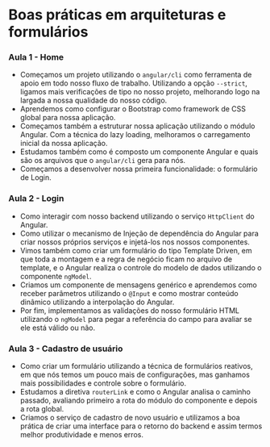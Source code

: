 # Boas práticas em arquiteturas e formulários

### Aula 1 - Home

- Começamos um projeto utilizando o `angular/cli` como ferramenta de apoio em todo nosso fluxo de trabalho. Utilizando a opção `--strict`, ligamos mais verificações de tipo no nosso projeto, melhorando logo na largada a nossa qualidade do nosso código.
- Aprendemos como configurar o Bootstrap como framework de CSS global para nossa aplicação.
- Começamos também a estruturar nossa aplicação utilizando o módulo Angular. Com a técnica do lazy loading, melhoramos o carregamento inicial da nossa aplicação.
- Estudamos também como é composto um componente Angular e quais são os arquivos que o `angular/cli` gera para nós.
- Começamos a desenvolver nossa primeira funcionalidade: o formulário de Login.

### Aula 2 - Login

- Como interagir com nosso backend utilizando o serviço `HttpClient` do Angular.
- Como utilizar o mecanismo de Injeção de dependência do Angular para criar nossos próprios serviços e injetá-los nos nossos componentes.
- Vimos também como criar um formulário do tipo Template Driven, em que toda a montagem e a regra de negócio ficam no arquivo de template, e o Angular realiza o controle do modelo de dados utilizando o componente `ngModel`.
- Criamos um componente de mensagens genérico e aprendemos como receber parâmetros utilizando o `@Input` e como mostrar conteúdo dinâmico utilizando a interpolação do Angular.
- Por fim, implementamos as validações do nosso formulário HTML utilizando o `ngModel` para pegar a referência do campo para avaliar se ele está válido ou não.

### Aula 3 - Cadastro de usuário

- Como criar um formulário utilizando a técnica de formulários reativos, em que nós temos um pouco mais de configurações, mas ganhamos mais possibilidades e controle sobre o formulário.
- Estudamos a diretiva `routerLink` e como o Angular analisa o caminho passado, avaliando primeiro a rota do módulo do componente e depois a rota global.
- Criamos o serviço de cadastro de novo usuário e utilizamos a boa prática de criar uma interface para o retorno do backend e assim termos melhor produtividade e menos erros.
